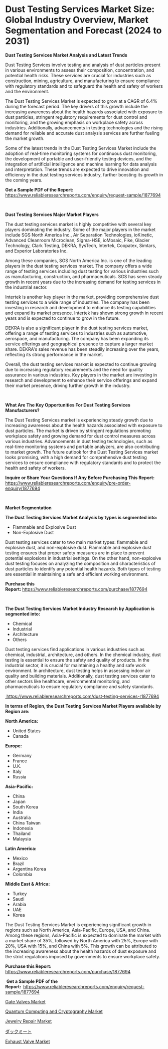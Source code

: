 <p><h1>Dust Testing Services Market Size: Global Industry Overview, Market Segmentation and Forecast (2024 to 2031)</h1></p><p><strong>Dust Testing Services Market Analysis and Latest Trends</strong></p>
<p><p>Dust Testing Services involve testing and analysis of dust particles present in various environments to assess their composition, concentration, and potential health risks. These services are crucial for industries such as construction, mining, agriculture, and manufacturing to ensure compliance with regulatory standards and to safeguard the health and safety of workers and the environment.</p><p>The Dust Testing Services Market is expected to grow at a CAGR of 6.4% during the forecast period. The key drivers of this growth include the increasing awareness about the health hazards associated with exposure to dust particles, stringent regulatory requirements for dust control and monitoring, and the growing emphasis on workplace safety across industries. Additionally, advancements in testing technologies and the rising demand for reliable and accurate dust analysis services are further fueling the market growth.</p><p>Some of the latest trends in the Dust Testing Services Market include the adoption of real-time monitoring systems for continuous dust monitoring, the development of portable and user-friendly testing devices, and the integration of artificial intelligence and machine learning for data analysis and interpretation. These trends are expected to drive innovation and efficiency in the dust testing services industry, further boosting its growth in the coming years.</p></p>
<p><strong>Get a Sample PDF of the Report:&nbsp;</strong> <a href="https://www.reliableresearchreports.com/enquiry/request-sample/1877694">https://www.reliableresearchreports.com/enquiry/request-sample/1877694</a></p>
<p>&nbsp;</p>
<p><strong>Dust Testing Services Major Market Players</strong></p>
<p><p>The dust testing services market is highly competitive with several key players dominating the industry. Some of the major players in the market include SGS North America Inc., Air Separation Technologies, ioKinetic, Advanced Cleanroom Microclean, Sigma-HSE, ioMosaic, Fike, Glacier Technology, Clark Testing, DEKRA, SysTech, Intertek, Coopatex, Simtars, and Experior Laboratories Inc.</p><p>Among these companies, SGS North America Inc. is one of the leading players in the dust testing services market. The company offers a wide range of testing services including dust testing for various industries such as manufacturing, construction, and pharmaceuticals. SGS has seen steady growth in recent years due to the increasing demand for testing services in the industrial sector.</p><p>Intertek is another key player in the market, providing comprehensive dust testing services to a wide range of industries. The company has been investing in research and development to enhance its testing capabilities and expand its market presence. Intertek has shown strong growth in recent years and is expected to continue to grow in the future.</p><p>DEKRA is also a significant player in the dust testing services market, offering a range of testing services to industries such as automotive, aerospace, and manufacturing. The company has been expanding its service offerings and geographical presence to capture a larger market share. DEKRA's sales revenue has been steadily increasing over the years, reflecting its strong performance in the market.</p><p>Overall, the dust testing services market is expected to continue growing due to increasing regulatory requirements and the need for quality assurance in various industries. Key players in the market are investing in research and development to enhance their service offerings and expand their market presence, driving further growth in the industry.</p></p>
<p>&nbsp;</p>
<p><strong>What Are The Key Opportunities For Dust Testing Services Manufacturers?</strong></p>
<p><p>The Dust Testing Services market is experiencing steady growth due to increasing awareness about the health hazards associated with exposure to dust particles. The market is driven by stringent regulations promoting workplace safety and growing demand for dust control measures across various industries. Advancements in dust testing technologies, such as real-time monitoring systems and portable analyzers, are also contributing to market growth. The future outlook for the Dust Testing Services market looks promising, with a high demand for comprehensive dust testing services to ensure compliance with regulatory standards and to protect the health and safety of workers.</p></p>
<p><strong>Inquire or Share Your Questions If Any Before Purchasing This Report:</strong> <a href="https://www.reliableresearchreports.com/enquiry/pre-order-enquiry/1877694">https://www.reliableresearchreports.com/enquiry/pre-order-enquiry/1877694</a></p>
<p>&nbsp;</p>
<p><strong>Market Segmentation</strong></p>
<p><strong>The Dust Testing Services Market Analysis by types is segmented into:</strong></p>
<p><ul><li>Flammable and Explosive Dust</li><li>Non-Explosive Dust</li></ul></p>
<p><p>Dust testing services cater to two main market types: flammable and explosive dust, and non-explosive dust. Flammable and explosive dust testing ensures that proper safety measures are in place to prevent potential explosions in industrial settings. On the other hand, non-explosive dust testing focuses on analyzing the composition and characteristics of dust particles to identify any potential health hazards. Both types of testing are essential in maintaining a safe and efficient working environment.</p></p>
<p><strong>Purchase this Report:&nbsp;</strong><a href="https://www.reliableresearchreports.com/purchase/1877694">https://www.reliableresearchreports.com/purchase/1877694</a></p>
<p>&nbsp;</p>
<p><strong>The Dust Testing Services Market Industry Research by Application is segmented into:</strong></p>
<p><ul><li>Chemical</li><li>Industrial</li><li>Architecture</li><li>Others</li></ul></p>
<p><p>Dust testing services find applications in various industries such as chemical, industrial, architecture, and others. In the chemical industry, dust testing is essential to ensure the safety and quality of products. In the industrial sector, it is crucial for maintaining a healthy and safe work environment. In architecture, dust testing helps in assessing indoor air quality and building materials. Additionally, dust testing services cater to other sectors like healthcare, environmental monitoring, and pharmaceuticals to ensure regulatory compliance and safety standards.</p></p>
<p><a href="https://www.reliableresearchreports.com/dust-testing-services-r1877694">&nbsp;https://www.reliableresearchreports.com/dust-testing-services-r1877694</a></p>
<p><strong>In terms of Region, the Dust Testing Services Market Players available by Region are:</strong></p>
<p>
    <p> <strong> North America: </strong>
        <ul>
            <li>United States</li>
            <li>Canada</li>
        </ul>
        </p> 
    <p> <strong> Europe: </strong>
        <ul>
            <li>Germany</li>
            <li>France</li>
            <li>U.K.</li>
            <li>Italy</li>
            <li>Russia</li>
        </ul>
        </p> 
    <p> <strong> Asia-Pacific: </strong>
        <ul>
            <li>China</li>
            <li>Japan</li>
            <li>South Korea</li>
            <li>India</li>
            <li>Australia</li>
            <li>China Taiwan</li>
            <li>Indonesia</li>
            <li>Thailand</li>
            <li>Malaysia</li>
        </ul>
        </p> 
    <p> <strong> Latin America: </strong>
        <ul>
            <li>Mexico</li>
            <li>Brazil</li>
            <li>Argentina Korea</li>
            <li>Colombia</li>
        </ul>
        </p> 
    <p> <strong> Middle East & Africa: </strong>
        <ul>
            <li>Turkey</li>
            <li>Saudi</li>
            <li>Arabia</li>
            <li>UAE</li>
            <li>Korea</li>
        </ul>
    </p>
    </p>
<p><p>The Dust Testing Services Market is experiencing significant growth in regions such as North America, Asia-Pacific, Europe, USA, and China. Among these regions, Asia-Pacific is expected to dominate the market with a market share of 35%, followed by North America with 25%, Europe with 20%, USA with 15%, and China with 5%. This growth can be attributed to the increasing awareness about the health hazards of dust exposure and the strict regulations imposed by governments to ensure workplace safety.</p></p>
<p><strong>Purchase this Report: </strong><a href="https://www.reliableresearchreports.com/purchase/1877694">https://www.reliableresearchreports.com/purchase/1877694</a></p>
<p>&nbsp;<strong>Get a Sample PDF of the Report:&nbsp;&nbsp;</strong><a href="https://www.reliableresearchreports.com/enquiry/request-sample/1877694">https://www.reliableresearchreports.com/enquiry/request-sample/1877694</a></p>
<p><strong></strong></p>
<p><p><a href="https://www.linkedin.com/pulse/gate-valves-market-insight-trends-growth-forecasted-from-2024-qp7me">Gate Valves Market</a></p><p><a href="https://github.com/JermaineCrona2023/Market-Research-Report-List-1/blob/main/quantum-computing-and-cryptography-market.md">Quantum Computing and Cryptography Market</a></p><p><a href="https://github.com/AlysaLedner2023/Market-Research-Report-List-1/blob/main/jewelry-repair-market.md">Jewelry Repair Market</a></p><p><a href="https://github.com/hwbcz413288296/Market-Research-Report-List-2/blob/main/769938460544.md">ダックミート</a></p><p><a href="https://www.linkedin.com/pulse/exhaust-valve-market-analysis-sze-forecasted-period-from-2024-v26qe">Exhaust Valve Market</a></p></p>